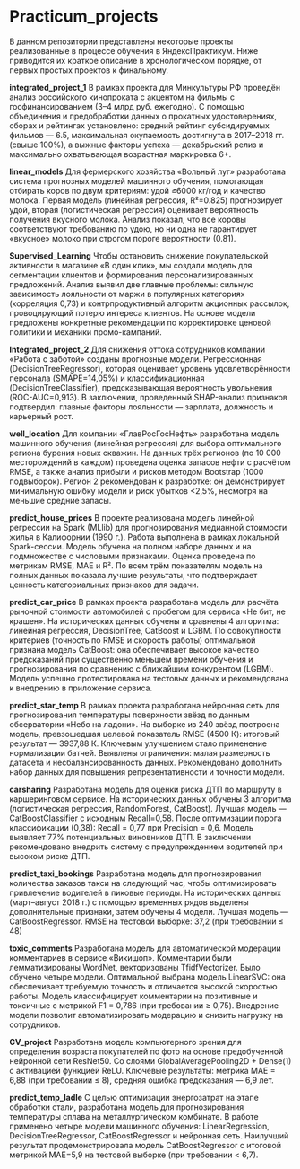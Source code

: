 # Practicum_projects 
В данном репозитории представлены некоторые проекты реализованные в процессе обучения в ЯндексПрактикум. Ниже приводится их краткое описание в хронологическом порядке, от первых простых проектов к финальному.

**integrated_project_1**
В рамках проекта для Минкультуры РФ проведён анализ российского кинопроката с акцентом на фильмы с госфинансированием (3–4 млрд руб. ежегодно). С помощью объединения и предобработки данных о прокатных удостоверениях, сборах и рейтингах установлено: средний рейтинг субсидируемых фильмов — 6.5, максимальная окупаемость достигнута в 2017–2018 гг. (свыше 100%), а выжные факторы успеха — декабрьский релиз и максимально охватывающая возрастная маркировка 6+.

**linear_models**
Для фермерского хозяйства «Вольный луг» разработана система прогнозных моделей машинного обучения, помогающая отбирать коров по двум критериям: удой ≥6000 кг/год и качество молока. Первая модель (линейная регрессия, R²=0.825) прогнозирует удой, вторая (логистическая регрессия) оценивает вероятность получения вкусного молока. Анализ показал, что все коровы соответствуют требованию по удою, но ни одна не гарантирует «вкусное» молоко при строгом пороге вероятности (0.81).

**Supervised_Learning**
Чтобы остановить снижение покупательской активности в магазине «В один клик», мы создали модель для сегментации клиентов и формирования персонализированных предложений. Анализ выявил две главные проблемы: сильную зависимость лояльности от маржи в популярных категориях (корреляция 0,73) и контрпродуктивный алгоритм акционных рассылок, провоцирующий потерю интереса клиентов. На основе модели предложены конкретные рекомендации по корректировке ценовой политики и механики промо-кампаний.

**Integrated_project_2**
Для снижения оттока сотрудников компании «Работа с заботой» созданы прогнозные модели. Регрессионная (DecisionTreeRegressor), которая оценивает уровень удовлетворённости персонала (SMAPE=14,05%) и классификационная (DecisionTreeClassifier), предсказывающая вероятность увольнения (ROC-AUC=0,913). В заключении, проведенный SHAP-анализ признаков подтвердил: главные факторы лояльности — зарплата, должность и карьерный рост.

**well_location**
Для компании «ГлавРосГосНефть» разработана модель машинного обучения (линейная регрессия) для выбора оптимального региона бурения новых скважин. На данных трёх регионов (по 10 000 месторождений в каждом) проведена оценка запасов нефти с расчётом RMSE, а также анализ прибыли и рисков методом Bootstrap (1000 подвыборок). Регион 2 рекомендован к разработке: он демонстрирует минимальную ошибку модели и риск убытков <2,5%, несмотря на меньшие средние запасы.

**predict_house_prices**
В проекте реализована модель линейной регрессии на Spark (MLlib) для прогнозирования медианной стоимости жилья в Калифорнии (1990 г.). Работа выполнена в рамках локальной Spark-сессии. Модель обучена на полном наборе данных и на подмножестве с числовыми признаками. Оценка проведена по метрикам RMSE, MAE и R². По всем трём показателям модель на полных данных показала лучшие результаты, что подтверждает ценность категориальных признаков для задачи.

**predict_car_price**
В рамках проекта разработана модель для расчёта рыночной стоимости автомобилей с пробегом для сервиса «Не бит, не крашен». На исторических данных обучены и сравнены 4 алгоритма: линейная регрессия, DecisionTree, CatBoost и LGBM. По совокупности критериев (точность по RMSE и скорость работы) оптимальной признана модель CatBoost: она обеспечивает высокое качество предсказаний при существенно меньшем времени обучения и прогнозирования по сравнению с ближайшим конкурентом (LGBM). Модель успешно протестирована на тестовых данных и рекомендована к внедрению в приложение сервиса.

**predict_star_temp**
В рамках проекта разработана нейронная сеть для прогнозирования температуры поверхности звёзд по данным обсерватории «Небо на ладони». На выборке из 240 звёзд построена модель, превзошедшая целевой показатель RMSE (4500 К): итоговый результат — 3937,88 К. Ключевым улучшением стало применение нормализации батчей. Выявлены ограничения: малая размерность датасета и несбалансированность данных. Рекомендовано дополнить набор данных для повышения репрезентативности и точности модели.

**carsharing**
Разработана модель для оценки риска ДТП по маршруту в каршеринговом сервисе. На исторических данных обучены 3 алгоритма (логистическая регрессия, RandomForest, CatBoost). Лучшая модель — CatBoostClassifier с исходным Recall=0,58. После оптимизации порога классификации (0,38): Recall = 0,77 при Precision = 0,6. Модель выявляет 77% потенциальных виновников ДТП. В заключении рекомендовано внедрить систему с предупреждением водителей при высоком риске ДТП.

**predict_taxi_bookings**
Разработана модель для прогнозирования количества заказов такси на следующий час, чтобы оптимизировать привлечение водителей в пиковые периоды. На исторических данных (март–август 2018 г.) с помощью временных рядов выделены дополнительные признаки, затем обучены 4 модели. Лучшая модель — CatBoostRegressor. RMSE на тестовой выборке: 37,2 (при требовании ≤ 48)

**toxic_comments**
Разработана модель для автоматической модерации комментариев в сервисе «Викишоп». Комментарии были лемматизированы WordNet, векторизованы TfidfVectorizer. Было обучено четыре модели. Оптимальной выбрана модель LinearSVC: она обеспечивает требуемую точность и отличается высокой скоростью работы. Модель классифицирует комментарии на позитивные и токсичные с метрикой F1 = 0,786 (при требовании ≥ 0,75).  Внедрение модели позволит автоматизировать модерацию и снизить нагрузку на сотрудников.

**CV_project**
Разработана модель компьютерного зрения для определения возраста покупателей по фото на основе предобученной нейронной сети ResNet50. Со слоями GlobalAveragePooling2D + Dense(1) с активацией функцией ReLU. Ключевые результаты: метрика MAE = 6,88 (при требовании ≤ 8), средняя ошибка предсказания — 6,9 лет.

**predict_temp_ladle**
С целью оптимизации энергозатрат на этапе обработки стали, разработана модель для прогнозирования температуры сплава на металлургическом комбинате. В работе применено четыре модели машинного обучения: LinearRegression, DecisionTreeRegressor, CatBoostRegressor и нейронная сеть. Наилучший результат продемонстрировала модель CatBoostRegressor с итоговой метрикой MAE=5,9 на тестовой выборке (при требовании < 6,7).
